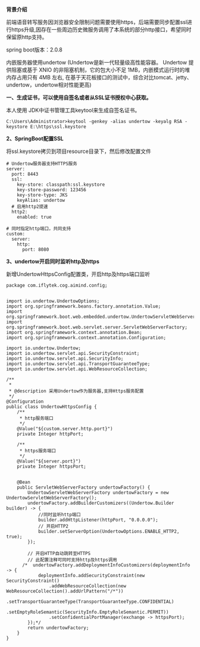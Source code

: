 **背景介绍**

前端语音转写服务因浏览器安全限制问题需要使用https，后端需要同步配置ssl进行https升级,因存在一些周边历史微服务调用了本系统的部分http接口，希望同时保留原http支持。

spring boot版本：2.0.8

内嵌服务器使用undertow (Undertow是新一代轻量级高性能容器。 Undertow 提供阻塞或基于 XNIO 的非阻塞机制，它的包大小不足 1MB，内嵌模式运行时的堆内存占用只有 4MB 左右, 在基于天花板接口的测试中，综合对比tomcat、jetty、undertow，undertow相对性能更高)

**一、生成证书，可以使用自签名或者从SSL证书授权中心获取。**

本人使用 JDK中证书管理工具keytool来生成自签名证书。 

```
C:\Users\Administrator>keytool -genkey -alias undertow -keyalg RSA -keystore E:\https\ssl.keystore
```



**2、SpringBoot配置SSL**

将ssl.keystore拷贝到项目resource目录下，然后修改配置文件

```
# Undertow服务器支持HTTPS服务
server:
  port: 8443
  ssl:
    key-store: classpath:ssl.keystore
    key-store-password: 123456
    key-store-type: JKS
    keyAlias: undertow
  # 启用http2提速
  http2:
    enabled: true

# 同时指定http端口，共同支持
custom:
  server:
    http:
      port: 8080
```



**3、undertow开启同时监听http及https**

新增UndertowHttpsConfig配置类，开启http及https端口监听

```
package com.iflytek.cog.aimind.config;


import io.undertow.UndertowOptions;
import org.springframework.beans.factory.annotation.Value;
import org.springframework.boot.web.embedded.undertow.UndertowServletWebServerFactory;
import org.springframework.boot.web.servlet.server.ServletWebServerFactory;
import org.springframework.context.annotation.Bean;
import org.springframework.context.annotation.Configuration;

import io.undertow.Undertow;
import io.undertow.servlet.api.SecurityConstraint;
import io.undertow.servlet.api.SecurityInfo;
import io.undertow.servlet.api.TransportGuaranteeType;
import io.undertow.servlet.api.WebResourceCollection;

/**
 *
 * @description 采用Undertow作为服务器,支持Https服务配置
 */
@Configuration
public class UndertowHttpsConfig {
    /**
     * http服务端口
     */
    @Value("${custom.server.http.port}")
    private Integer httpPort;

    /**
     * https服务端口
     */
    @Value("${server.port}")
    private Integer httpsPort;


    @Bean
    public ServletWebServerFactory undertowFactory() {
        UndertowServletWebServerFactory undertowFactory = new UndertowServletWebServerFactory();
        undertowFactory.addBuilderCustomizers((Undertow.Builder builder) -> {
            //同时监听http端口
            builder.addHttpListener(httpPort, "0.0.0.0");
            // 开启HTTP2
            builder.setServerOption(UndertowOptions.ENABLE_HTTP2, true);
        });

        // 开启HTTP自动跳转至HTTPS
        // 此配置注释可同时支持http及https调用
      /*  undertowFactory.addDeploymentInfoCustomizers(deploymentInfo -> {
            deploymentInfo.addSecurityConstraint(new SecurityConstraint()
                .addWebResourceCollection(new WebResourceCollection().addUrlPattern("/*"))
                .setTransportGuaranteeType(TransportGuaranteeType.CONFIDENTIAL)
                .setEmptyRoleSemantic(SecurityInfo.EmptyRoleSemantic.PERMIT))
                .setConfidentialPortManager(exchange -> httpsPort);
        });*/
        return undertowFactory;
    }
}
```